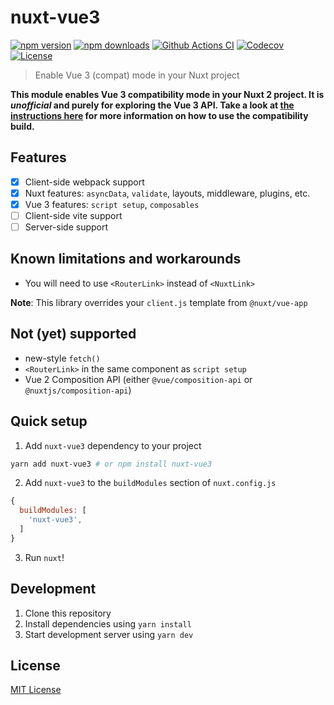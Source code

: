 # nuxt-vue3

[![npm version][npm-version-src]][npm-version-href]
[![npm downloads][npm-downloads-src]][npm-downloads-href]
[![Github Actions CI][github-actions-ci-src]][github-actions-ci-href]
[![Codecov][codecov-src]][codecov-href]
[![License][license-src]][license-href]

> Enable Vue 3 (compat) mode in your Nuxt project

**This module enables Vue 3 compatibility mode in your Nuxt 2 project. It is _unofficial_ and purely for exploring the Vue 3 API. Take a look at [the instructions here](https://github.com/vuejs/vue-next/blob/master/packages/vue-compat/README.md) for more information on how to use the compatibility build.**

## Features

- [x] Client-side webpack support
- [x] Nuxt features: `asyncData`, `validate`, layouts, middleware, plugins, etc.
- [x] Vue 3 features: `script setup`, `composables`
- [ ] Client-side vite support
- [ ] Server-side support

## Known limitations and workarounds

- You will need to use `<RouterLink>` instead of `<NuxtLink>`

**Note**: This library overrides your `client.js` template from `@nuxt/vue-app`

## Not (yet) supported

- new-style `fetch()`
- `<RouterLink>` in the same component as `script setup`
- Vue 2 Composition API (either `@vue/composition-api` or `@nuxtjs/composition-api`)

## Quick setup

1. Add `nuxt-vue3` dependency to your project

```bash
yarn add nuxt-vue3 # or npm install nuxt-vue3
```

2. Add `nuxt-vue3` to the `buildModules` section of `nuxt.config.js`

```js
{
  buildModules: [
    'nuxt-vue3',
  ]
}
```

3. Run `nuxt`!
   

## Development

1. Clone this repository
2. Install dependencies using `yarn install`
3. Start development server using `yarn dev`

## License

[MIT License](./LICENSE)

<!-- Badges -->
[npm-version-src]: https://img.shields.io/npm/v/nuxt-vue3/latest.svg
[npm-version-href]: https://npmjs.com/package/nuxt-vue3

[npm-downloads-src]: https://img.shields.io/npm/dm/nuxt-vue3.svg
[npm-downloads-href]: https://npmjs.com/package/nuxt-vue3

[github-actions-ci-src]: https://github.com/danielroe/nuxt-vue3-module/workflows/ci/badge.svg
[github-actions-ci-href]: https://github.com/danielroe/nuxt-vue3-module/actions?query=workflow%3Aci

[codecov-src]: https://img.shields.io/codecov/c/github/danielroe/nuxt-vue3-module.svg
[codecov-href]: https://codecov.io/gh/danielroe/nuxt-vue3-module

[license-src]: https://img.shields.io/npm/l/nuxt-vue3.svg
[license-href]: https://npmjs.com/package/nuxt-vue3
